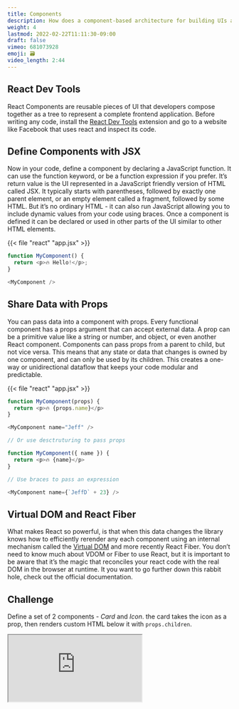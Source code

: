 ```yaml
---
title: Components
description: How does a component-based architecture for building UIs actually work?
weight: 4
lastmod: 2022-02-22T11:11:30-09:00
draft: false
vimeo: 681073928
emoji: 🗃️
video_length: 2:44
---
```


## React Dev Tools

React Components are reusable pieces of UI that developers compose together as a tree to represent a complete frontend application. Before writing any code, install the [React Dev Tools](https://chrome.google.com/webstore/detail/react-developer-tools/fmkadmapgofadopljbjfkapdkoienihi?hl=en) extension and go to a website like Facebook that uses react and inspect its code.

## Define Components with JSX

Now in your code, define a component by declaring a JavaScript function. It can use the function keyword, or be a function expression if you prefer. It’s return value is the UI represented in a JavaScript friendly version of HTML called JSX. It typically starts with parentheses, followed by exactly one parent element, or an empty element called a fragment, followed by some HTML. But it’s no ordinary HTML - it can also run JavaScript allowing you to include dynamic values from your code using braces. Once a component is defined it can be declared or used in other parts of the UI similar to other HTML elements.

{{< file "react" "app.jsx" >}}

```javascript
function MyComponent() {
  return <p>🔥 Hello!</p>;
}

<MyComponent />
```

## Share Data with Props

You can pass data into a component with props. Every functional component has a props argument that can accept external data. A prop can be a primitive value like a string or number, and object, or even another React component. Components can pass props from a parent to child, but not vice versa. This means that any state or data that changes is owned by one component, and can only be used by its children. This creates a one-way or unidirectional dataflow that keeps your code modular and predictable.

{{< file "react" "app.jsx" >}}

```javascript
function MyComponent(props) {
  return <p>🔥 {props.name}</p>
}

<MyComponent name="Jeff" />

// Or use desctruturing to pass props

function MyComponent({ name }) {
  return <p>🔥 {name}</p>
}

// Use braces to pass an expression

<MyComponent name={`JeffD` + 23} />
```

## Virtual DOM and React Fiber

What makes React so powerful, is that when this data changes the library knows how to efficiently rerender any each component using an internal mechanism called the [Virtual DOM](https://reactjs.org/docs/faq-internals.html) and more recently React Fiber. You don’t need to know much about VDOM or Fiber to use React, but it is important to be aware that it’s the magic that reconciles your react code with the real DOM in the browser at runtime. It you want to go further down this rabbit hole, check out the official documentation.

## Challenge

Define a set of 2 components - _Card_ and _Icon_. the card takes the icon as a prop, then renders custom HTML below it with `props.children`.

<iframe class="frame-full" src="https://stackblitz.com/edit/react-b7htyi?embed=1&file=src/App.js"></iframe>
